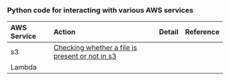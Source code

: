 ### Python code for interacting with various AWS services

|AWS Service     |Action     |Detail    |Reference     |
|:---------------|:----------|:---------|:-------------|
|s3              |[Checking whether a file is present or not in s3](https://github.com/ashish-kamboj/mlops/blob/main/cloud-platform/aws/check_file_exists_in_s3.py)       |          |              |
|Lambda          |           |          |              |
